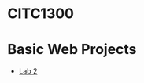 # CITC1300

<h1>Basic Web Projects</h1>

<ul>
    <li><a href="Lab2/index.html" target="_blank">Lab 2</a></li>
    </ul>
